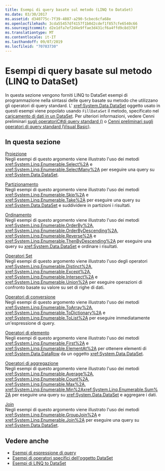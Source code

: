 ```yaml
---
title: Esempi di query basate sul metodo (LINQ to DataSet)
ms.date: 03/30/2017
ms.assetid: d340775c-7f39-4087-a290-5cbec6cfa68e
ms.openlocfilehash: 3cda55457df4157f1b0d2cdef1f857cfe6540c66
ms.sourcegitcommit: d2e1dfa7ef2d4e9ffae3d431cf6a4ffd9c8d378f
ms.translationtype: MT
ms.contentlocale: it-IT
ms.lasthandoff: 09/07/2019
ms.locfileid: "70783730"
---
```

# <a name="method-based-query-examples-linq-to-dataset"></a>Esempi di query basate sul metodo (LINQ to DataSet)
In questa sezione vengono forniti LINQ to DataSet esempi di programmazione nella sintassi delle query basate su metodo che utilizzano gli operatori di query standard. L' <xref:System.Data.DataSet> oggetto usato in questi esempi viene popolato usando `FillDataSet` il metodo, specificato nel [caricamento di dati in un DataSet](loading-data-into-a-dataset.md). Per ulteriori informazioni, vedere Cenni preliminari [sugli operatoriC#di query standard ()](../../../csharp/programming-guide/concepts/linq/standard-query-operators-overview.md) o [Cenni preliminari sugli operatori di query standard (Visual Basic)](../../../visual-basic/programming-guide/concepts/linq/standard-query-operators-overview.md).  
  
## <a name="in-this-section"></a>In questa sezione  
 [Proiezione](method-based-query-syntax-examples-projection.md)  
 Negli esempi di questo argomento viene illustrato l'uso dei metodi <xref:System.Linq.Enumerable.Select%2A> e <xref:System.Linq.Enumerable.SelectMany%2A> per eseguire una query su <xref:System.Data.DataSet>.  
  
 [Partizionamento](method-based-query-syntax-examples-partitioning-linq.md)  
 Negli esempi di questo argomento viene illustrato l'uso dei metodi <xref:System.Linq.Enumerable.Skip%2A> e <xref:System.Linq.Enumerable.Take%2A> per eseguire una query su <xref:System.Data.DataSet> e suddividere in partizioni i risultati.  
  
 [Ordinamento](method-based-query-syntax-examples-ordering-linq-to-dataset.md)  
 Negli esempi di questo argomento viene illustrato l'uso dei metodi <xref:System.Linq.Enumerable.OrderBy%2A>, <xref:System.Linq.Enumerable.OrderByDescending%2A>, <xref:System.Linq.Enumerable.Reverse%2A> e <xref:System.Linq.Enumerable.ThenByDescending%2A> per eseguire una query su <xref:System.Data.DataSet> e ordinare i risultati.  
  
 [Operatori Set](method-based-query-syntax-examples-set-operators.md)  
 Negli esempi di questo argomento viene illustrato l'uso degli operatori <xref:System.Linq.Enumerable.Distinct%2A>, <xref:System.Linq.Enumerable.Except%2A>, <xref:System.Linq.Enumerable.Intersect%2A> e <xref:System.Linq.Enumerable.Union%2A> per eseguire operazioni di confronto basate su valore su set di righe di dati.  
  
 [Operatori di conversione](method-based-query-syntax-examples-conversion-operators.md)  
 Negli esempi di questo argomento viene illustrato l'uso dei metodi <xref:System.Linq.Enumerable.ToArray%2A>, <xref:System.Linq.Enumerable.ToDictionary%2A> e <xref:System.Linq.Enumerable.ToList%2A> per eseguire immediatamente un'espressione di query.  
  
 [Operatori di elemento](method-based-query-syntax-examples-element-operators.md)  
 Negli esempi di questo argomento viene illustrato l'uso dei metodi <xref:System.Linq.Enumerable.First%2A> e <xref:System.Linq.Enumerable.ElementAt%2A> per ottenere elementi di <xref:System.Data.DataRow> da un oggetto <xref:System.Data.DataSet>.  
  
 [Operatori di aggregazione](method-based-query-syntax-examples-aggregate-operators.md)  
 Negli esempi di questo argomento viene illustrato l'uso dei metodi <xref:System.Linq.Enumerable.Average%2A>, <xref:System.Linq.Enumerable.Count%2A>, <xref:System.Linq.Enumerable.Max%2A>, <xref:System.Linq.Enumerable.Min%2A><xref:System.Linq.Enumerable.Sum%2A> per eseguire una query su <xref:System.Data.DataSet> e aggregare i dati.  
  
 [Join](method-based-query-syntax-examples-join-linq-to-dataset.md)  
 Negli esempi di questo argomento viene illustrato l'uso dei metodi <xref:System.Linq.Enumerable.GroupJoin%2A> e <xref:System.Linq.Enumerable.Join%2A> per eseguire una query su <xref:System.Data.DataSet>.  
  
## <a name="see-also"></a>Vedere anche

- [Esempi di espressione di query](query-expression-examples-linq-to-dataset.md)
- [Esempi di operatori specifici dell'oggetto DataSet](dataset-specific-operator-examples-linq-to-dataset.md)
- [Esempi di LINQ to DataSet](linq-to-dataset-examples.md)
